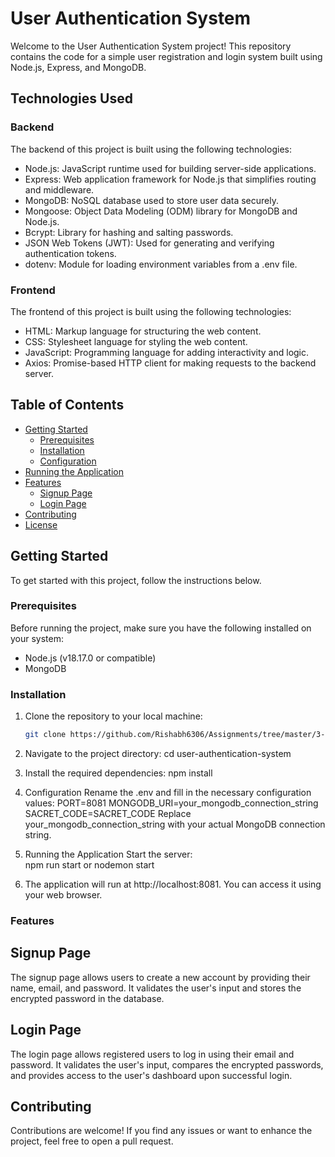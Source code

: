 # User Authentication System

Welcome to the User Authentication System project! This repository contains the code for a simple user registration and login system built using Node.js, Express, and MongoDB.


## Technologies Used

### Backend

The backend of this project is built using the following technologies:

- Node.js: JavaScript runtime used for building server-side applications.
- Express: Web application framework for Node.js that simplifies routing and middleware.
- MongoDB: NoSQL database used to store user data securely.
- Mongoose: Object Data Modeling (ODM) library for MongoDB and Node.js.
- Bcrypt: Library for hashing and salting passwords.
- JSON Web Tokens (JWT): Used for generating and verifying authentication tokens.
- dotenv: Module for loading environment variables from a .env file.

### Frontend

The frontend of this project is built using the following technologies:

- HTML: Markup language for structuring the web content.
- CSS: Stylesheet language for styling the web content.
- JavaScript: Programming language for adding interactivity and logic.
- Axios: Promise-based HTTP client for making requests to the backend server.


## Table of Contents

- [Getting Started](#getting-started)
  - [Prerequisites](#prerequisites)
  - [Installation](#installation)
  - [Configuration](#configuration)
- [Running the Application](#running-the-application)
- [Features](#features)
  - [Signup Page](#signup-page)
  - [Login Page](#login-page)
- [Contributing](#contributing)
- [License](#license)

## Getting Started

To get started with this project, follow the instructions below.

### Prerequisites

Before running the project, make sure you have the following installed on your system:

- Node.js (v18.17.0 or compatible)
- MongoDB

### Installation

1. Clone the repository to your local machine:

   ```bash
   git clone https://github.com/Rishabh6306/Assignments/tree/master/3-July%20Auth%20with%20Express%20Assignment  ```

2. Navigate to the project directory:
    cd user-authentication-system

3. Install the required dependencies:
   npm install 

4. Configuration
Rename the .env and fill in the necessary configuration values:
PORT=8081
MONGODB_URI=your_mongodb_connection_string
SACRET_CODE=SACRET_CODE
Replace your_mongodb_connection_string with your actual MongoDB connection string.

5. Running the Application
Start the server:  
npm run start or nodemon start


6. The application will run at http://localhost:8081. You can access it using your web browser.


### Features
## Signup Page
The signup page allows users to create a new account by providing their name, email, and password. It validates the user's input and stores the encrypted password in the database.


## Login Page
The login page allows registered users to log in using their email and password. It validates the user's input, compares the encrypted passwords, and provides access to the user's dashboard upon successful login.

## Contributing
Contributions are welcome! If you find any issues or want to enhance the project, feel free to open a pull request.